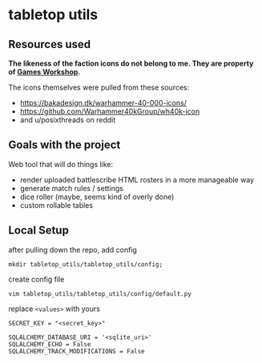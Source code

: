 # tabletop utils

## Resources used

**The likeness of the faction icons do not belong to me. They are property of [Games Workshop](https://www.games-workshop.com/en-US/Home).**

The icons themselves were pulled from these sources:
- https://bakadesign.dk/warhammer-40-000-icons/
- https://github.com/Warhammer40kGroup/wh40k-icon
- and u/posixthreads on reddit

## Goals with the project

Web tool that will do things like:
- render uploaded battlescribe HTML rosters in a more manageable way
- generate match rules / settings
- dice roller (maybe, seems kind of overly done)
- custom rollable tables

## Local Setup
after pulling down the repo, add config
```
mkdir tabletop_utils/tabletop_utils/config;
```
create config file
```
vim tabletop_utils/tabletop_utils/config/default.py
```
replace `<values>` with yours
```
SECRET_KEY = "<secret_key>"

SQLALCHEMY_DATABASE_URI = '<sqlite_uri>'
SQLALCHEMY_ECHO = False
SQLALCHEMY_TRACK_MODIFICATIONS = False
```
